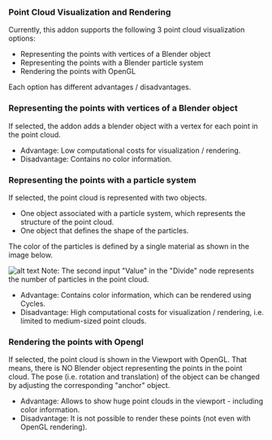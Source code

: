 ### Point Cloud Visualization and Rendering

Currently, this addon supports the following 3 point cloud visualization options:
* Representing the points with vertices of a Blender object
* Representing the points with a Blender particle system 
* Rendering the points with OpenGL 

Each option has different advantages / disadvantages.

### Representing the points with vertices of a Blender object

If selected, the addon adds a blender object with a vertex for each point in the point cloud. 

* Advantage: Low computational costs for visualization / rendering. 
* Disadvantage: Contains no color information.

### Representing the points with a particle system 

If selected, the point cloud is represented with two objects.
* One object associated with a particle system, which represents the structure of the point cloud. 
* One object that defines the shape of the particles.

The color of the particles is defined by a single material as shown in the image below.

![alt text](https://github.com/SBCV/Blender-Import-NVM-Addon/blob/master/doc/images/particle_system_material.jpg)
Note: The second input "Value" in the "Divide" node represents the number of particles in the point cloud.  

* Advantage: Contains color information, which can be rendered using Cycles. 
* Disadvantage: High computational costs for visualization / rendering, i.e. limited to medium-sized point clouds.

### Rendering the points with Opengl 
If selected, the point cloud is shown in the Viewport with OpenGL. That means, there is NO Blender object representing the points in the point cloud. The pose (i.e. rotation and translation) of the object can be changed by adjusting the corresponding "anchor" object.
* Advantage: Allows to show huge point clouds in the viewport - including color information. 
* Disadvantage: It is not possible to render these points (not even with OpenGL rendering). 
